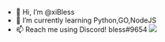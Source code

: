 - 👋 Hi, I’m @xiBless
- 🌱 I’m currently learning Python,GO,NodeJS
- 📫 Reach me using Discord! bless#9654
![](https://komarev.com/ghpvc/?username=xiBless&color=green)
